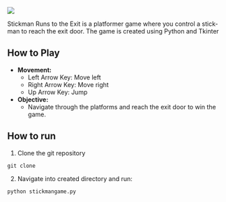![](https://github.com/svetozarv/stickman-game/assets/106545363/bf186a4a-2c3a-42f7-b040-e043cd7d6abd)

Stickman Runs to the Exit is a platformer game where you control a stick-man to reach the exit door.
The game is created using Python and Tkinter


## How to Play
- **Movement:**
    - Left Arrow Key: Move left
    - Right Arrow Key: Move right
    - Up Arrow Key: Jump
- **Objective:**
    - Navigate through the platforms and reach the exit door to win the game.


## How to run
1. Clone the git repository
```
git clone 
```
2. Navigate into created directory and run:
```
python stickmangame.py
```
